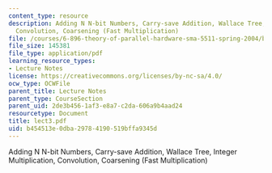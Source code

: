 ```yaml
---
content_type: resource
description: Adding N N-bit Numbers, Carry-save Addition, Wallace Tree, Integer Multiplication,
  Convolution, Coarsening (Fast Multiplication)
file: /courses/6-896-theory-of-parallel-hardware-sma-5511-spring-2004/b454513e0dba29784190519bffa9345d_lect3.pdf
file_size: 145381
file_type: application/pdf
learning_resource_types:
- Lecture Notes
license: https://creativecommons.org/licenses/by-nc-sa/4.0/
ocw_type: OCWFile
parent_title: Lecture Notes
parent_type: CourseSection
parent_uid: 2de3b456-1af3-e8a7-c2da-606a9b4aad24
resourcetype: Document
title: lect3.pdf
uid: b454513e-0dba-2978-4190-519bffa9345d
---
```

Adding N N-bit Numbers, Carry-save Addition, Wallace Tree, Integer Multiplication, Convolution, Coarsening (Fast Multiplication)